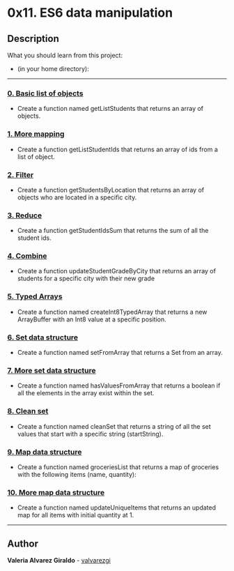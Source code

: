 # 0x11. ES6 data manipulation

## Description

What you should learn from this project:

* (in your home directory):

---

### [0. Basic list of objects](./0-get_list_students.js)

* Create a function named getListStudents that returns an array of objects.

### [1. More mapping](./1-get_list_student_ids.js)

* Create a function getListStudentIds that returns an array of ids from a list of object.

### [2. Filter](./2-get_students_by_loc.js)

* Create a function getStudentsByLocation that returns an array of objects who are located in a specific city.

### [3. Reduce](./3-get_ids_sum.js)

* Create a function getStudentIdsSum that returns the sum of all the student ids.

### [4. Combine](./4-update_grade_by_city.js)

* Create a function updateStudentGradeByCity that returns an array of students for a specific city with their new grade

### [5. Typed Arrays](./5-typed_arrays.js)

* Create a function named createInt8TypedArray that returns a new ArrayBuffer with an Int8 value at a specific position.

### [6. Set data structure](./6-set.js)

* Create a function named setFromArray that returns a Set from an array.

### [7. More set data structure](./7-has_array_values.js)

* Create a function named hasValuesFromArray that returns a boolean if all the elements in the array exist within the set.

### [8. Clean set](./8-clean_set.js)

* Create a function named cleanSet that returns a string of all the set values that start with a specific string (startString).

### [9. Map data structure](./9-groceries_list.js)

* Create a function named groceriesList that returns a map of groceries with the following items (name, quantity):

### [10. More map data structure](./10-update_uniq_items.js)

* Create a function named updateUniqueItems that returns an updated map for all items with initial quantity at 1.

---

## Author

**Valeria Alvarez Giraldo** - [valvarezgi](https://github.com/valvarezgi)
